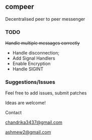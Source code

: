 ## compeer

Decentralised peer to peer messenger


### TODO

~~Handle multiple messages correctly~~
* Handle disconnection;
* Add Signal Handlers 
* Enable Encryption
* Handle SIGINT

### Suggestions/Issues

Feel free to add issues, submit patches

Ideas are welcome!

Contact 

chandrika3437@gmail.com

ashmew2@gmail.com

